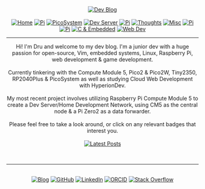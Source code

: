 <!-- Blog v1 -->
<!-- Dru Delarosa -->
<!-- @dntstck -->
<!-- Header -->

<div align="center">    <a href="./blog" target="_blank"><img alt="Dev Blog" src="https://img.shields.io/badge/-Developer%20Blog-FE7A16?&logo=git&logoColor=white"></a><br><br> 

<div align="center"><a href="./blog/" target="_blank"><img alt="Home" src="https://img.shields.io/badge/-Home-151515?&logo=Arduino&logoColor=C51A4A"></a> <a href="./cm5" target="_blank"><img alt="Pi" src="https://img.shields.io/badge/-CM5-151515?&logo=raspberrypi&logoColor=C51A4A"></a> <a href="./picosystem" target="_blank"><img alt="PicoSystem" src="https://img.shields.io/badge/-PicoSystem-151515?&logo=raspberrypi&logoColor=C51A4A"></a> <a href="./devserver" target="_blank"><img alt="Dev Server" src="https://img.shields.io/badge/-Dev%20Server-151515?&logo=Ubuntu&logoColor=C51A4A"></a> <a href="./osnetworking" target="_blank"><img alt="Pi" src="https://img.shields.io/badge/-OS%20&%20Networking-151515?&logo=freebsd&logoColor=C51A4A"></a> <a href="./thoughts" target="_blank"><img alt="Thoughts" src="https://img.shields.io/badge/-Thoughts-151515?&logo=linux&logoColor=C51A4A"></a> <a href="./misc" target="_blank"><img alt="Misc" src="https://img.shields.io/badge/-Misc-151515?&logo=Ubuntu&logoColor=C51A4A"></a> <a href="./raspberrypi" target="_blank"><img alt="Pi" src="https://img.shields.io/badge/-Raspberry%20Pi-151515?&logo=Raspberry-Pi&logoColor=C51A4A"></a>
<a href="./microcontrollers" target="_blank"><img alt="Pi" src="https://img.shields.io/badge/-Microcontrollers-151515?&logo=Arduino&logoColor=FE7A16"></a>
<a href="./embeddedc" target="_blank"><img alt="C & Embedded" src="https://img.shields.io/badge/-C%20&%20Embedded-151515?&logo=C&logoColor=8a3f8f"></a>
<a href="./webdev" target="_blank"><img alt="Web Dev" src="https://img.shields.io/badge/-Web%20Development-151515?&logo=html5&logoColor=DD4814"></a></div>
<hr>
<!-- Main --> 
<div id="content" align="center">Hi! I'm Dru and welcome to my dev blog. I'm a junior dev with a huge passion for open-source, Vim, embedded systems, Linux, Raspberry Pi, web development & game development. 
<br><br>
Currently tinkering with the Compute Module 5, Pico2 & Pico2W, Tiny2350, RP2040Plus & PicoSystem as well as studying Cloud Web Development with HyperionDev. 
<br><br>
My most recent project involves utilizing Raspberry Pi Compute Module 5 to create a Dev Server/Home Development Network, using CM5 as the central node & a Pi Zero2 as a data forwarder.
<br><br>
Please feel free to take a look around, or click on any relevant badges that interest you.
</div><br>
<div id="latestposts" align=center>
<a href="./blog" target="_blank"><img alt="Latest Posts" src="https://img.shields.io/badge/-Latest%20Posts-FFD1DC?&logo=github&logoColor=black"></a>
<!-- latest-posts-start -->
<ul>

</ul>
<!-- latest-posts-end -->
</div>
<br><hr>
<!-- Footer -->
<br>
<div align="center">
<a href="./index.md"
 target="_blank"><img alt="Blog" src="https://img.shields.io/badge/-Developer%20Blog-DD4814?style=flat-square&logo=github&logoColor=black"></a> <a href="https://dntstck.github.io/blog/" target="_blank"><img alt="GitHub" src="https://img.shields.io/badge/-@dntstck-181717?style=flat-square&logo=GitHub&logoColor=white"></a> <a href="https://www.linkedin.com/in/drudelarosa" target="_blank"><img alt="LinkedIn" src="https://img.shields.io/badge/-LinkedIn-0077B5?style=flat-square&logo=Linkedin&logoColor=white"></a> <a href="https://orcid.org/0009-0003-6755-7655" target="_blank"><img alt="ORCID" src="https://img.shields.io/badge/-ORCID-A6CE39?style=flat-square&logo=ORCID&logoColor=white"></a> <a href="https://stackoverflow.com/users/28874348/dru-delarosa" target="_blank"><img alt="Stack Overflow" src="https://img.shields.io/badge/-Stack%20Overflow-FE7A16?style=flat-square&logo=Stack-Overflow&logoColor=white"></a></div>
  
